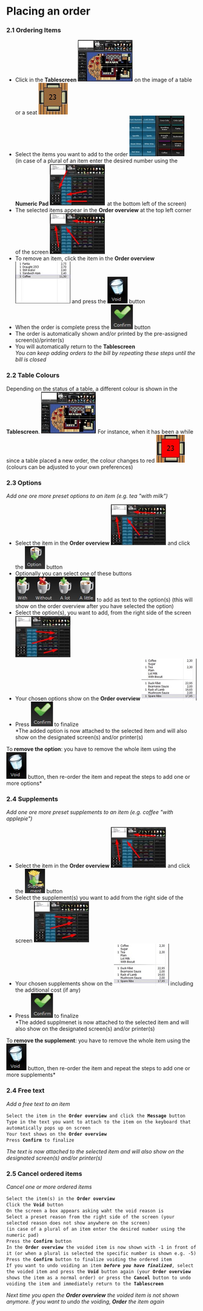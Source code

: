 # Placing an order   
### 2.1 Ordering Items   
* Click in the **Tablescreen** ![tablescreen](pictures/tablescreen.jpg) on the image of a table or a seat ![table](pictures/table.jpg)  
* Select the items you want to add to the order ![items](pictures/itemstoorder.jpg)       
  (in case of a plural of an item enter the desired number using the **Numeric Pad** ![numericpad](pictures/numericpadlocation.jpg)  at the bottom left of the screen)  
* The selected items appear in the **Order overview** at the top left corner of the screen ![location](pictures/orderviewlocation.jpg)    
* To remove an item, click the item in the **Order overview** ![orderoverview](pictures/orderoverview.jpg) and press the ![void](pictures/voidbutton.jpg) button   
* When the order is complete press the ![confirm](pictures/confirmbutton.jpg) button   
* The order is automatically shown and/or printed by the pre-assigned screen(s)/printer(s)
* You will automatically return to the **Tablescreen**   
*You can keep adding orders to the bill by repeating these steps until the bill is closed*     
### 2.2 Table Colours   
Depending on the status of a table, a different colour is shown in the **Tablescreen**. ![tablescreen](pictures/tablescreen.jpg) For instance, when it has been a while since a table placed a new order, the colour changes to red ![red](pictures/redtable.jpg) (colours can be adjusted to your own preferences)</code></pre>   
### 2.3 Options  
*Add one ore more preset options to an item (e.g. tea "with milk")*  
* Select the item in the **Order overview** ![location](pictures/orderviewlocation.jpg) and click the ![option](pictures/optionbutton.jpg) button
* Optionally you can select one of these buttons ![withwithout](pictures/withwithoutbuttons.jpg) to add as text to the option(s) (this will show on the order overview after you have selected the option)     
* Select the option(s), you want to add, from the right side of the screen ![locationoption](pictures/locationoptions.jpg)   
* Your chosen options show on the **Order overview** ![orderoverview1](pictures/orderoverviewwithoptionsandsupplements.jpg)     
* Press ![confirm](pictures/confirmbutton.jpg) to finalize    
*The added option is now attached to the selected item and will also show on the designated screen(s) and/or printer(s) 

To **remove the option**: you have to remove the whole item using the ![void](pictures/voidbutton.jpg) button, then re-order the item and repeat the steps to add one or more options*   
### 2.4 Supplements    
*Add one ore more preset supplements to an item (e.g. coffee "with applepie")*   
* Select the item in the **Order overview** ![location](pictures/orderviewlocation.jpg) and click the ![supplement](pictures/supplementbutton.jpg) button   
* Select the supplement(s) you want to add from the right side of the screen ![locationoption](pictures/locationoptions.jpg)   
* Your chosen supplements show on the ![orderoverview1](pictures/orderoverviewwithoptionsandsupplements.jpg) including the additional cost (if any)    
* Press ![confirm](pictures/confirmbutton.jpg) to finalize      
*The added supplmenet is now attached to the selected item and will also show on the designated screen(s) and/or printer(s)  

To **remove the supplement**: you have to remove the whole item using the ![void](pictures/voidbutton.jpg) button, then re-order the item and repeat the steps to add one or more supplements*   
### 2.4 Free text   
*Add a free text to an item*   
<pre><code>Select the item in the <strong>Order overview</strong> and click the <strong>Message</strong> button   
Type in the text you want to attach to the item on the keyboard that automatically pops up on screen   
Your text shows on the <strong>Order overview</strong>    
Press <strong>Confirm</strong> to finalize</code></pre>    
*The text is now attached to the selected item and will also show on the designated screen(s) and/or printer(s)*   
### 2.5 Cancel ordered items   
*Cancel one or more ordered items*   
<pre><code>Select the item(s) in the <strong>Order overview</strong>   
Click the <strong>Void</strong> button   
On the screen a box appears asking waht the void reason is   
Select a preset reason from the right side of the screen (your selected reason does not show anywhere on the screen)     
(in case of a plural of an item enter the desired number using the numeric pad)   
Press the <strong>Confirm</strong> button     
In the <strong>Order overview</strong> the voided item is now shown with -1 in front of it (or when a plural is selected the specific number is shown e.g. -5)  
Press the <strong>Confirm</strong> button to finalize voiding the ordered item
If you want to undo voiding an item <b><i>before you have finalized</i></b>, select the voided item and press the <strong>Void</strong> button again (your <strong>Order overview</strong> shows the item as a normal order) or press the <strong>Cancel</strong> button to undo voiding the item and immediately return to the <strong>Tablescreen</strong></code></pre>    
*Next time you open the **Order overview** the voided item is not shown anymore. If you want to undo the voiding, **Order** the item again*  
